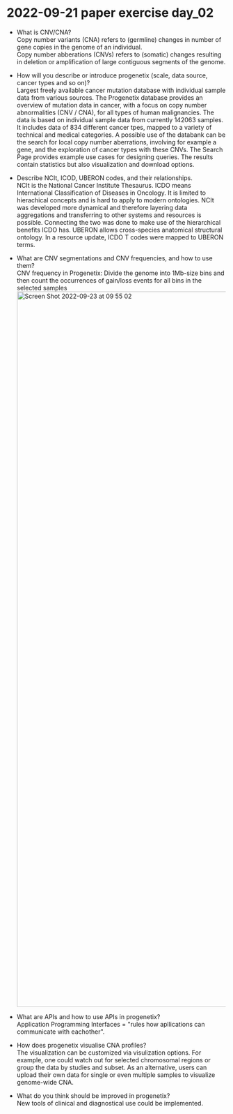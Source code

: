 # 2022-09-21 paper exercise day_02

* What is CNV/CNA? <br>
  Copy number variants (CNA) refers to (germline) changes in number of gene copies in the genome of an individual. <br>
  Copy number abberations (CNVs) refers to (somatic) changes resulting in deletion or amplification of large contiguous segments of the genome.


* How will you describe or introduce progenetix (scale, data source, cancer types and so on)? <br>
  Largest freely available cancer mutation database with individual sample data from various sources.
  The Progenetix database provides an overview of mutation data in cancer, with a focus on copy number abnormalities (CNV / CNA), for all types of human malignancies. The data is based on individual sample data from currently 142063 samples. It includes data of 834 different cancer tpes, mapped to a variety of technical and medical categories. A possible use of the databank can be the search for local copy number aberrations, involving for example a gene, and the exploration of cancer types with these CNVs. The Search Page provides example use cases for designing queries. The results contain statistics but also visualization and download options.


* Describe NCIt, ICOD, UBERON codes, and their relationships.<br>
  NCIt is the National Cancer Institute Thesaurus. ICDO means International Classification of Diseases in Oncology. It is limited to hierachical concepts and is hard to apply to modern ontologies. NCIt was developed more dynamical and therefore layering data aggregations and transferring to other systems and resources is possible. Connecting the two was done to make use of the hierarchical benefits ICDO has. UBERON allows cross-species anatomical structural ontology. In a resource update, ICDO T codes were mapped to UBERON terms.
  
  
* What are CNV segmentations and CNV frequencies, and how to use them? <br>
  CNV frequency in Progenetix: Divide the genome into 1Mb-size bins and then count the occurrences of gain/loss events for all bins in the      selected samples
  <img width="1640" alt="Screen Shot 2022-09-23 at 09 55 02" src="https://user-images.githubusercontent.com/114056296/191915434-3b12a8e7-e1d2-4f7a-8a29-b561be664737.png">

* What are APIs and how to use APIs in progenetix?<br>
  Application Programming Interfaces = "rules how apllications can communicate with eachother".

* How does progenetix visualise CNA profiles?<br>
  The visualization can be customized via visulization options. For example, one could watch out for selected chromosomal regions or group the data by studies and subset. As an alternative, users can upload their own data for single or even multiple samples to visualize genome-wide CNA.


* What do you think should be improved in progenetix?<br>
  New tools of clinical and diagnostical use could be implemented.
